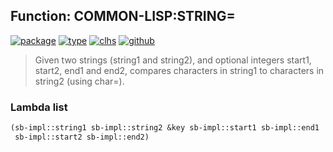 ## Function: COMMON-LISP:STRING=
[![package](https://img.shields.io/badge/Package-COMMON--LISP-5f9ea0.svg?style=social&colorA=999999)](../) [![type](https://img.shields.io/badge/Type-Function-5f9ea0.svg?style=social&colorA=999999)](../#function) [![clhs](https://img.shields.io/badge/CLHS-STRING=-5f9ea0.svg?style=social&colorA=999999)](http://www.lispworks.com/documentation/HyperSpec/Body/f_stgeq_.htm) [![github](https://img.shields.io/badge/GitHub-View_the_source-5f9ea0.svg?style=social&colorA=999999&logo=github)](https://github.com/sbcl/sbcl/blob/master/src/code/string.lisp/) 

> Given two strings (string1 and string2), and optional integers start1,
> start2, end1 and end2, compares characters in string1 to characters in
> string2 (using char=).

### Lambda list
```cl
(sb-impl::string1 sb-impl::string2 &key sb-impl::start1 sb-impl::end1
 sb-impl::start2 sb-impl::end2)
```
